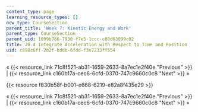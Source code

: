 ```yaml
---
content_type: page
learning_resource_types: []
ocw_type: CourseSection
parent_title: 'Week 7: Kinetic Energy and Work'
parent_type: CourseSection
parent_uid: 1099b766-7930-f7e5-1ccc-c80d63899c02
title: 20.4 Integrate Acceleration with Respect to Time and Position
uid: c898c6ff-2b2f-bddb-6fdd-f3e7233ff554
---
```


« {{< resource_link 71c8f521-ab31-1659-2633-8a7ec1e2f40e "Previous" >}} | {{< resource_link c160b17a-cec6-6cfd-0370-747c9660c0c8 "Next" >}} »

{{< resource f830b58f-b001-e668-6219-e82a8f435e29 >}}

« {{< resource_link 71c8f521-ab31-1659-2633-8a7ec1e2f40e "Previous" >}} | {{< resource_link c160b17a-cec6-6cfd-0370-747c9660c0c8 "Next" >}} »
